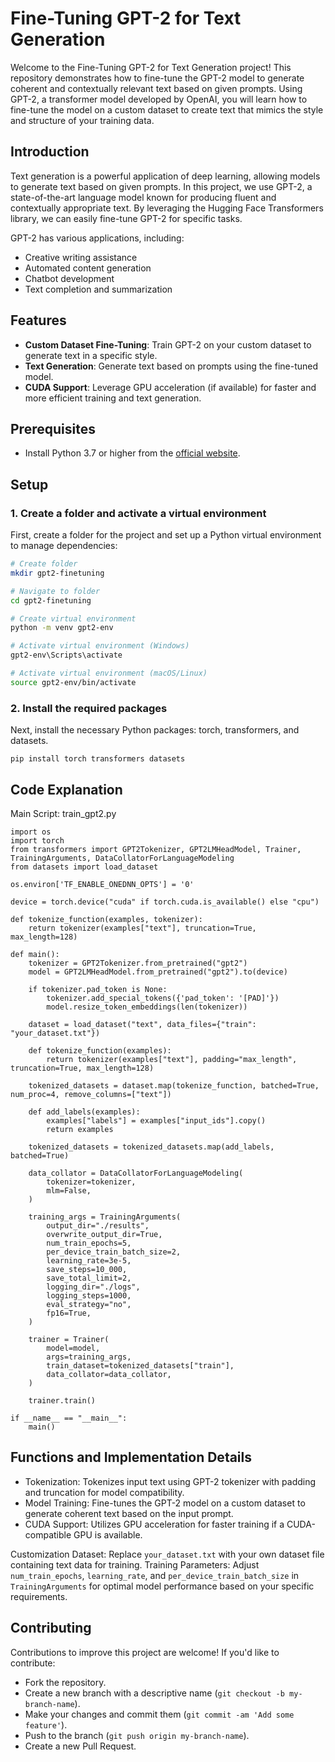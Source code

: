 # Fine-Tuning GPT-2 for Text Generation

Welcome to the Fine-Tuning GPT-2 for Text Generation project! This repository demonstrates how to fine-tune the GPT-2 model to generate coherent and contextually relevant text based on given prompts. Using GPT-2, a transformer model developed by OpenAI, you will learn how to fine-tune the model on a custom dataset to create text that mimics the style and structure of your training data.

## Introduction

Text generation is a powerful application of deep learning, allowing models to generate text based on given prompts. In this project, we use GPT-2, a state-of-the-art language model known for producing fluent and contextually appropriate text. By leveraging the Hugging Face Transformers library, we can easily fine-tune GPT-2 for specific tasks.

GPT-2 has various applications, including:
- Creative writing assistance
- Automated content generation
- Chatbot development
- Text completion and summarization

## Features

- **Custom Dataset Fine-Tuning**: Train GPT-2 on your custom dataset to generate text in a specific style.
- **Text Generation**: Generate text based on prompts using the fine-tuned model.
- **CUDA Support**: Leverage GPU acceleration (if available) for faster and more efficient training and text generation.

## Prerequisites

- Install Python 3.7 or higher from the [official website](https://www.python.org/downloads/).

## Setup

### 1. Create a folder and activate a virtual environment

First, create a folder for the project and set up a Python virtual environment to manage dependencies:

```sh
# Create folder
mkdir gpt2-finetuning

# Navigate to folder
cd gpt2-finetuning

# Create virtual environment
python -m venv gpt2-env

# Activate virtual environment (Windows)
gpt2-env\Scripts\activate

# Activate virtual environment (macOS/Linux)
source gpt2-env/bin/activate
```

### 2. Install the required packages
Next, install the necessary Python packages: torch, transformers, and datasets.
```
pip install torch transformers datasets
```

## Code Explanation
Main Script: train_gpt2.py  
```
import os
import torch
from transformers import GPT2Tokenizer, GPT2LMHeadModel, Trainer, TrainingArguments, DataCollatorForLanguageModeling
from datasets import load_dataset

os.environ['TF_ENABLE_ONEDNN_OPTS'] = '0'

device = torch.device("cuda" if torch.cuda.is_available() else "cpu")

def tokenize_function(examples, tokenizer):
    return tokenizer(examples["text"], truncation=True, max_length=128)

def main():
    tokenizer = GPT2Tokenizer.from_pretrained("gpt2")
    model = GPT2LMHeadModel.from_pretrained("gpt2").to(device)

    if tokenizer.pad_token is None:
        tokenizer.add_special_tokens({'pad_token': '[PAD]'})
        model.resize_token_embeddings(len(tokenizer))

    dataset = load_dataset("text", data_files={"train": "your_dataset.txt"})
    
    def tokenize_function(examples):
        return tokenizer(examples["text"], padding="max_length", truncation=True, max_length=128)  
    
    tokenized_datasets = dataset.map(tokenize_function, batched=True, num_proc=4, remove_columns=["text"])
    
    def add_labels(examples):
        examples["labels"] = examples["input_ids"].copy()
        return examples
    
    tokenized_datasets = tokenized_datasets.map(add_labels, batched=True)
    
    data_collator = DataCollatorForLanguageModeling(
        tokenizer=tokenizer,
        mlm=False,
    )

    training_args = TrainingArguments(
        output_dir="./results",
        overwrite_output_dir=True,
        num_train_epochs=5,
        per_device_train_batch_size=2,
        learning_rate=3e-5,
        save_steps=10_000,
        save_total_limit=2,
        logging_dir="./logs",
        logging_steps=1000,
        eval_strategy="no",
        fp16=True,
    )

    trainer = Trainer(
        model=model,
        args=training_args,
        train_dataset=tokenized_datasets["train"],
        data_collator=data_collator,
    )

    trainer.train()

if __name__ == "__main__":
    main()

```
## Functions and Implementation Details
- Tokenization: Tokenizes input text using GPT-2 tokenizer with padding and truncation for model compatibility.
- Model Training: Fine-tunes the GPT-2 model on a custom dataset to generate coherent text based on the input prompt.
- CUDA Support: Utilizes GPU acceleration for faster training if a CUDA-compatible GPU is available.

Customization
Dataset: Replace `your_dataset.txt` with your own dataset file containing text data for training.
Training Parameters: Adjust `num_train_epochs`, `learning_rate`, and `per_device_train_batch_size` in `TrainingArguments` for optimal model performance based on your specific requirements.


## Contributing
Contributions to improve this project are welcome! If you'd like to contribute:

- Fork the repository.
- Create a new branch with a descriptive name (`git checkout -b my-branch-name`).
- Make your changes and commit them (`git commit -am 'Add some feature'`).
- Push to the branch (`git push origin my-branch-name`).
- Create a new Pull Request.
